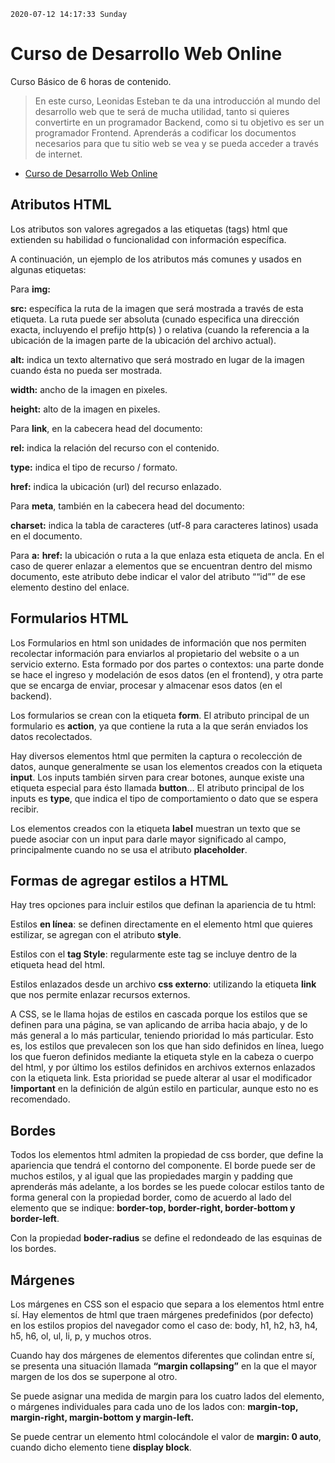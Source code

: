 `2020-07-12 14:17:33 Sunday`

# Curso de Desarrollo Web Online

Curso Básico de 6 horas de contenido.

> En este curso, Leonidas Esteban te da una introducción al mundo del desarrollo web que te será de mucha utilidad, tanto si quieres convertirte en un programador Backend, como si tu objetivo es ser un programador Frontend. Aprenderás a codificar los documentos necesarios para que tu sitio web se vea y se pueda acceder a través de internet.

* [Curso de Desarrollo Web Online]( https://platzi.com/clases/html5-css3/ "Curso de Desarrollo Web Online")


## Atributos HTML
Los atributos son valores agregados a las etiquetas (tags) html que extienden su habilidad o funcionalidad con información específica.

A continuación, un ejemplo de los atributos más comunes y usados en algunas etiquetas:

Para **img:**

**src:** específica la ruta de la imagen que será mostrada a través de esta etiqueta. La ruta puede ser absoluta (cunado especifica una dirección exacta, incluyendo el prefijo http(s) ) o relativa (cuando la referencia a la ubicación de la imagen parte de la ubicación del archivo actual).

**alt:** indica un texto alternativo que será mostrado en lugar de la imagen cuando ésta no pueda ser mostrada.

**width:** ancho de la imagen en pixeles.

**height:** alto de la imagen en pixeles.

Para **link**, en la cabecera head del documento:

**rel:** indica la relación del recurso con el contenido.

**type:** indica el tipo de recurso / formato.

**href:** indica la ubicación (url) del recurso enlazado.

Para **meta**, también en la cabecera head del documento:

**charset:** indica la tabla de caracteres (utf-8 para caracteres latinos) usada en el documento.

Para **a:**
**href:** la ubicación o ruta a la que enlaza esta etiqueta de ancla. En el caso de querer enlazar a elementos que se encuentran dentro del mismo documento, este atributo debe indicar el valor del atributo ““id”” de ese elemento destino del enlace.

## Formularios HTML

Los Formularios en html son unidades de información que nos permiten recolectar información para enviarlos al propietario del website o a un servicio externo. Esta formado por dos partes o contextos: una parte donde se hace el ingreso y modelación de esos datos (en el frontend), y otra parte que se encarga de enviar, procesar y almacenar esos datos (en el backend).

Los formularios se crean con la etiqueta **form**. El atributo principal de un formulario es **action**, ya que contiene la ruta a la que serán enviados los datos recolectados.

Hay diversos elementos html que permiten la captura o recolección de datos, aunque generalmente se usan los elementos creados con la etiqueta **input**. Los inputs también sirven para crear botones, aunque existe una etiqueta especial para ésto llamada **button**… El atributo principal de los inputs es **type**, que indica el tipo de comportamiento o dato que se espera recibir.

Los elementos creados con la etiqueta **label** muestran un texto que se puede asociar con un input para darle mayor significado al campo, principalmente cuando no se usa el atributo **placeholder**.

## Formas de agregar estilos a HTML

Hay tres opciones para incluir estilos que definan la apariencia de tu html:

Estilos **en línea**: se definen directamente en el elemento html que quieres estilizar, se agregan con el atributo **style**.

Estilos con el **tag Style**: regularmente este tag se incluye dentro de la etiqueta head del html.

Estilos enlazados desde un archivo **css externo**: utilizando la etiqueta **link** que nos permite enlazar recursos externos.

A CSS, se le llama hojas de estilos en cascada porque los estilos que se definen para una página, se van aplicando de arriba hacia abajo, y de lo más general a lo más particular, teniendo prioridad lo más particular. Esto es, los estilos que prevalecen son los que han sido definidos en línea, luego los que fueron definidos mediante la etiqueta style en la cabeza o cuerpo del html, y por último los estilos definidos en archivos externos enlazados con la etiqueta link. Esta prioridad se puede alterar al usar el modificador **!important** en la definición de algún estilo en particular, aunque esto no es recomendado.

## Bordes

Todos los elementos html admiten la propiedad de css border, que define la apariencia que tendrá el contorno del componente.
El borde puede ser de muchos estilos, y al igual que las propiedades margin y padding que aprenderás más adelante, a los bordes se les puede colocar estilos tanto de forma general con la propiedad border, como de acuerdo al lado del elemento que se indique: **border-top, border-right, border-bottom y border-left**.

Con la propiedad **boder-radius** se define el redondeado de las esquinas de los bordes.

## Márgenes

Los márgenes en CSS son el espacio que separa a los elementos html entre sí. Hay elementos de html que traen márgenes predefinidos (por defecto) en los estilos propios del navegador como el caso de: body, h1, h2, h3, h4, h5, h6, ol, ul, li, p, y muchos otros.

Cuando hay dos márgenes de elementos diferentes que colindan entre sí, se presenta una situación llamada **“margin collapsing”** en la que el mayor margen de los dos se superpone al otro.

Se puede asignar una medida de margin para los cuatro lados del elemento, o márgenes individuales para cada uno de los lados con: **margin-top, margin-right, margin-bottom y margin-left.**

Se puede centrar un elemento html colocándole el valor de **margin: 0 auto**, cuando dicho elemento tiene **display block**.
